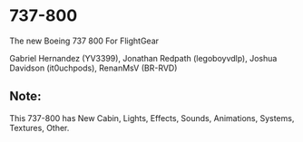 # 737-800
The new Boeing 737 800 For FlightGear 

Gabriel Hernandez (YV3399), Jonathan Redpath (legoboyvdlp), Joshua Davidson (it0uchpods), RenanMsV (BR-RVD)

## Note:
This 737-800 has New Cabin, Lights, Effects, Sounds, Animations, Systems, Textures, Other.